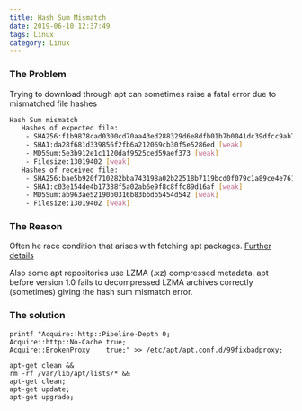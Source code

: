```yaml
---
title: Hash Sum Mismatch
date: 2019-06-10 12:37:49
tags: Linux
category: Linux
---
```



### The Problem

Trying to download through apt can sometimes raise a fatal error due to mismatched file hashes

```bash
Hash Sum mismatch
   Hashes of expected file:
    - SHA256:f1b9878cad0300cd70aa43ed288329d6e8dfb01b7b0041dc39dfcc9ab77a9f1f
    - SHA1:da28f681d339856f2fb6a212069cb30f5e5286ed [weak]
    - MD5Sum:5e3b912e1c1120daf9525ced59aef373 [weak]
    - Filesize:13019402 [weak]
   Hashes of received file:
    - SHA256:bae5b920f710282bba743198a02b22518b7119bcd0f079c1a89ce4e761b87cdd
    - SHA1:c03e154de4b17388f5a02ab6e9f8c8ffc89d16af [weak]
    - MD5Sum:ab963ae52190b0316b83bbdb5454d542 [weak]
    - Filesize:13019402 [weak]
```

### The Reason

Often he race condition that arises with fetching apt packages. [Further details](https://blog.packagecloud.io/eng/2016/09/27/fixing-apt-hash-sum-mismatch-consistent-apt-repositories/)

Also some apt repositories use LZMA (.xz) compressed metadata. apt before version 1.0 fails to decompressed LZMA archives correctly (sometimes) giving the hash sum mismatch error.


### The solution 

```
printf "Acquire::http::Pipeline-Depth 0;
Acquire::http::No-Cache true;
Acquire::BrokenProxy    true;" >> /etc/apt/apt.conf.d/99fixbadproxy;

apt-get clean &&
rm -rf /var/lib/apt/lists/* &&
apt-get clean;
apt-get update;
apt-get upgrade;

```